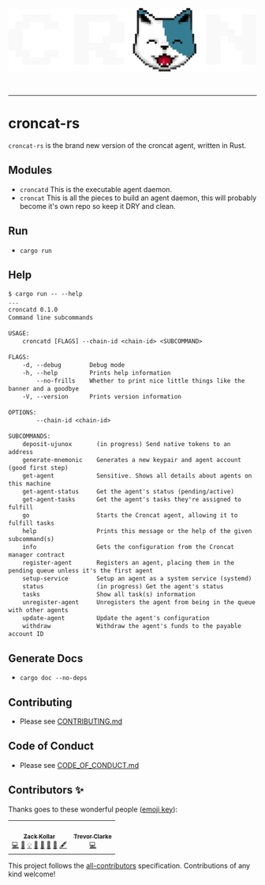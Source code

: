 &nbsp;

<div align="center">
<img width="600" src="./croncat.png" />
</div>

&nbsp;

---

# croncat-rs

`croncat-rs` is the brand new version of the croncat agent, written in Rust.

## Modules

-   `croncatd` This is the executable agent daemon.
-   `croncat` This is all the pieces to build an agent daemon, this will probably become it's own repo so keep it DRY and clean.

## Run

-   `cargo run`

## Help

```
$ cargo run -- --help
...
croncatd 0.1.0
Command line subcommands

USAGE:
    croncatd [FLAGS] --chain-id <chain-id> <SUBCOMMAND>

FLAGS:
    -d, --debug        Debug mode
    -h, --help         Prints help information
        --no-frills    Whether to print nice little things like the banner and a goodbye
    -V, --version      Prints version information

OPTIONS:
        --chain-id <chain-id>

SUBCOMMANDS:
    deposit-ujunox       (in progress) Send native tokens to an address
    generate-mnemonic    Generates a new keypair and agent account (good first step)
    get-agent            Sensitive. Shows all details about agents on this machine
    get-agent-status     Get the agent's status (pending/active)
    get-agent-tasks      Get the agent's tasks they're assigned to fulfill
    go                   Starts the Croncat agent, allowing it to fulfill tasks
    help                 Prints this message or the help of the given subcommand(s)
    info                 Gets the configuration from the Croncat manager contract
    register-agent       Registers an agent, placing them in the pending queue unless it's the first agent
    setup-service        Setup an agent as a system service (systemd)
    status               (in progress) Get the agent's status
    tasks                Show all task(s) information
    unregister-agent     Unregisters the agent from being in the queue with other agents
    update-agent         Update the agent's configuration
    withdraw             Withdraw the agent's funds to the payable account ID
```

## Generate Docs

-   `cargo doc --no-deps`

## Contributing

-   Please see [CONTRIBUTING.md](./CONTRIBUTING.md)

## Code of Conduct

-   Please see [CODE_OF_CONDUCT.md](./CODE_OF_CONDUCT.md)

## Contributors ✨

Thanks goes to these wonderful people ([emoji key](https://allcontributors.org/docs/en/emoji-key)):

<!-- ALL-CONTRIBUTORS-LIST:START - Do not remove or modify this section -->
<!-- prettier-ignore-start -->
<!-- markdownlint-disable -->
<table>
  <tr>
    <td align="center"><a href="http://seedyrom.io"><img src="https://avatars.githubusercontent.com/u/11783357?v=4?s=100" width="100px;" alt=""/><br /><sub><b>Zack Kollar</b></sub></a><br /><a href="https://github.com/CronCats/croncat-rs/commits?author=SeedyROM" title="Code">💻</a> <a href="https://github.com/CronCats/croncat-rs/issues?q=author%3ASeedyROM" title="Bug reports">🐛</a> <a href="#example-SeedyROM" title="Examples">💡</a> <a href="#ideas-SeedyROM" title="Ideas, Planning, & Feedback">🤔</a> <a href="#question-SeedyROM" title="Answering Questions">💬</a> <a href="#talk-SeedyROM" title="Talks">📢</a> <a href="https://github.com/CronCats/croncat-rs/pulls?q=is%3Apr+reviewed-by%3ASeedyROM" title="Reviewed Pull Requests">👀</a> <a href="#content-SeedyROM" title="Content">🖋</a></td>
    <td align="center"><a href="http://gitlab.com/TrevorJTClarke"><img src="https://avatars.githubusercontent.com/u/2633184?v=4?s=100" width="100px;" alt=""/><br /><sub><b>Trevor Clarke</b></sub></a><br /><a href="https://github.com/CronCats/croncat-rs/commits?author=TrevorJTClarke" title="Code">💻</a></td>
  </tr>
</table>

<!-- markdownlint-restore -->
<!-- prettier-ignore-end -->

<!-- ALL-CONTRIBUTORS-LIST:END -->

This project follows the [all-contributors](https://github.com/all-contributors/all-contributors) specification. Contributions of any kind welcome!
